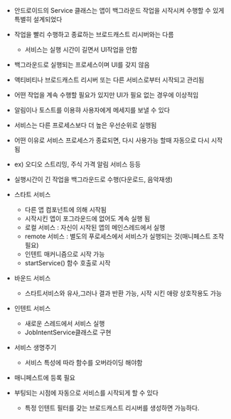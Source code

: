 - 안드로이드의 Service 클래스는 앱이 백그라운드 작업을 시작시켜 수행할 수 있게 특별히 설계되었다
- 작업을 빨리 수행하고 종료하는 브로드캐스트 리시버와는 다름
	- 서비스는 실행 시간이 길면서 UI작업을 안함 

- 백그라운드로 실행되는 프로세스이며 UI를 갖지 않음
- 액티비티나 브로드캐스트 리시버 또는 다른 서비스로부터 시작되고 관리됨
- 어떤 작업을 계속 수행할 필요가 있지만 UI가 필요 없는 경우에 이상적임
- 알림이나 토스트를 이용햐 사용자에게 메세지를 보낼 수 있다
- 서비스는 다른 프로세스보다 더 높은 우선순위로 실행됨
- 어떤 이유로 서비스 프로세스가 종료되면, 다시 사용가능 할때 자동으로 다시 시작됨
- ex) 오디오 스트리밍, 주식 가격 알림 서비스 등등

- 실행시간이 긴 작업을 백그라운드로 수행(다운로드, 음악재생)

- 스타트 서비스
	- 다른 앱 컴포넌트에 의해 시작됨
	- 시작시킨 앱이 포그라운드에 없어도 계속 실행 됨
	- 로컬 서비스 : 자신이 시작된 앱의 메인스레드에서 실행
	- remote 서비스 : 별도의 푸로세스에서 서비스가 실행되는 것(매니페스트 조작 필요)
	- 인텐트 매커니즘으로 시작 가능
	- startService() 함수 호출로 시작

- 바운드 서비스
	- 스타트서비스와 유사,그러나 결과 반환 가능, 시작 시킨 애랑 상호작용도 가능

- 인텐트 서비스
	- 새로운 스레드에서 서비스 실행
	- JobIntentService클래스로 구현

- 서비스 생명주기
	- 서비스 특성에 따라 함수를 오버라이딩 해야함

- 매니페스트에 등록 필요

- 부팅되는 시점에 자동으로 서비스를 시작되게 할 수 있다
	- 특정 인텐트 필터를 갖는 브로드캐스트 리시버를 생성하면 가능하다.
